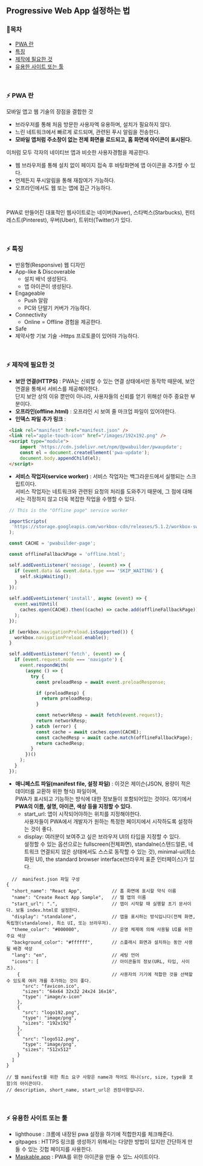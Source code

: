 ## Progressive Web App 설정하는 법


### 📝목차
- [PWA 란](#⚡️-PWA-란)
- [특징](#⚡️-특징)
- [제작에 필요한 것](#⚡️-제작에-필요한-것)
- [유용한 사이트 또는 툴](#⚡️-유용한-사이트-또는-툴)

<br>

### ⚡️ PWA 란
모바일 앱고 웹 기술의 장점을 결합한 것

  - 브라우저를 통해 처음 방문한 사용자엑 유용하며, 설치가 필요하지 않다.<br>
  - 느린 네트워크에서 빠르게 로드되며, 관련된 푸시 알림을 전송한다.<br>
  - __모바일 앱처럼 주소창이 없는 전체 화면을 로드되고, 홈 화면에 아이콘이 표시된다.__<br>

이처럼 모두 각자의 네이티브 앱과 비슷한 사용자경험을 제공한다.

- 웹 브라우저를 통해 설치 없이 페이지 접속 후 바탕화면에 앱 아이콘을 추가할 수 있다.
- 언제든지 푸시알림을 통해 재참여가 가능하다.
- 오프라인에서도 웹 또는 앱에 접근 가능하다.
<br>

PWA로 만들어진 대표적인 웹사이트로는 네이버(Naver), 스타벅스(Starbucks), 핀터레스트(Pinterest), 우버(Uber), 트위터(Twitter)가 있다.

<br>

### ⚡️ 특징
- 반응형(Responsive) 웹 디자인
- App-like & Discoverable
  - 설치 배넉 생성된다.
  - 앱 아이콘이 생성된다.
- Engageable
  - Push 알람
  - PC와 단말기 커버가 가능하다.
- Connectivity
  - Online = Offline 경험을 제공한다.
 - Safe
  - 제약사항 기보 기술 -Https 프로토콜이 있어야 가능하다.

<br>

### ⚡️ 제작에 필요한 것
 - __보안 연결(HTTPS)__ : PWA는 신뢰할 수 있는 연결 상태에서만 동작학 때문에, 보안 연결을 통해서 서비스를 제공해야한다.<br>
  단지 보안 상의 이유 뿐만이 아니라, 사용자들의 신뢰를 얻기 위해섣 아주 중요한 부분이다.
 - __오프라인(offline.html)__ : 오프라인 시 보여 줄 마크업 파일이 있어야한다.
 - __인덱스 파일 추가 링크__ : 
 ``` html
  <link rel="manifest" href="manifest.json" />
  <link rel="apple-touch-icon" href="/images/192x192.png" />
  <script type="module">
      import 'https://cdn.jsdelivr.net/npm/@pwabuilder/pwaupdate';
      const el = document.createElement('pwa-update');
      document.body.appendChild(el);
  </script>
 ```
 
 - __서비스 작업자(service worker)__ : 서비스 작업자는 백그라운드에서 실행되는 스크립트이다.<br>
  서비스 작업자는 네트워크와 관련된 요청의 처리를 도와주기 때문에, 그 점에 대해서는 걱정하지 않고 더욱 복잡한 작업을 수행할 수 있다.
 ``` Javascript
  // This is the "Offline page" service worker

  importScripts(
   'https://storage.googleapis.com/workbox-cdn/releases/5.1.2/workbox-sw.js'
  );

  const CACHE = 'pwabuilder-page';

  const offlineFallbackPage = 'offline.html';

  self.addEventListener('message', (event) => {
    if (event.data && event.data.type === 'SKIP_WAITING') {
      self.skipWaiting();
    }
  });

  self.addEventListener('install', async (event) => {
    event.waitUntil(
      caches.open(CACHE).then((cache) => cache.add(offlineFallbackPage))
    );
  });

  if (workbox.navigationPreload.isSupported()) {
    workbox.navigationPreload.enable();
  }

  self.addEventListener('fetch', (event) => {
    if (event.request.mode === 'navigate') {
      event.respondWith(
        (async () => {
          try {
            const preloadResp = await event.preloadResponse;

            if (preloadResp) {
              return preloadResp;
            }

            const networkResp = await fetch(event.request);
            return networkResp;
          } catch (error) {
            const cache = await caches.open(CACHE);
            const cachedResp = await cache.match(offlineFallbackPage);
            return cachedResp;
          }
        })()
      );
    }
  });
 ```

 - __매니페스트 파일(manifest file, 설정 파일)__ : 이것은 제이슨(JSON, 용량이 적은 데이터를 교환하 위한 형식) 파일이며,<br>
  PWA가 표시되고 기능하는 방식에 대한 정보들이 포함되어있는 것이다. 여기에서 __PWA의 이름, 설명, 아이콘, 색상 등을 지정할 수 있다.__  
    - start_url: 앱이 시작되어야하는 위치를 지정해야한다.<br>
      사용자들이 PWA에서 개발자가 원하는 특정한 페이지에서 시작하도록 설정하는 것이 좋다.
    - display: 여러분이 보여주고 싶은 브라우저 UI의 타입을 지정할 수 있다.<br>
      설정할 수 있는 옵션으로는 fullscreen(전체화면), standalne(스텐드얼론, 네트워크 연결되지 않은 상태에서도 스스로 동작할 수 있는 것), minimal-ui(최소화된 UI), the standard browser interface(브라우저 표준 인터페이스)가 있다.
  
``` JavaSript
  //  manifest.json 파일 구성
{
  "short_name": "React App",           // 홈 화면에 표시할 약식 이름
  "name": "Create React App Sample",   // 웹 앱의 이름
  "start_url": ".",                    // 앱이 시작할 때 실행할 초기 문서이다. 보통 index.html로 설정한다.
  "display": "standalone",             // 앱을 표시하는 방식입니다(전체 화면, 독립형(standalone), 최소 UI, 또는 브라우저).
  "theme_color": "#000000",            // 운영 체제에 의해 사용될 UI를 위한 주요 색상
  "background_color": "#ffffff",       // 스플래시 화면과 설치하는 동안 사용될 배경 색상
  "lang": "en",                        // 세팅 언어
  "icons": [                           // 아이콘들의 정보(URL, 타입, 사이즈). 
    {                                  // 사용자의 기기에 적합한 것을 선택할 수 있도록 여러 개를 추가하는 것이 좋다.
      "src": "favicon.ico",
      "sizes": "64x64 32x32 24x24 16x16",
      "type": "image/x-icon"
    },
    {
      "src": "logo192.png",
      "type": "image/png",
      "sizes": "192x192"
    },
    {
      "src": "logo512.png",
      "type": "image/png",
      "sizes": "512x512"
    }
  ]
}

// 웹 manifest를 위한 최소 요구 사항은 name과 적어도 하나(src, size, type을 포함)의 아이콘이다. 
// description, short_name, start_url은 권장사항입니다.
```

<br>

### ⚡️ 유용한 사이트 또는 툴
 - lighthouse : 크롬에 내장된 pwa 설정을 하기에 적합한지를 체크해준다.
 - gitpages : HTTPS 링크를 생성하기 위해서는 다양한 방법이 있지만 간단하게 만들 수 있는 깃헙 페이지를 사용한다.
 - [Maskable.app](https://maskable.app/editor) : PWA를 위한 아이콘을 만들 수 있느 사이트이다.
  
  
  
  
  
